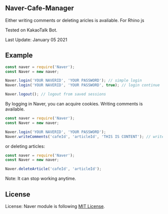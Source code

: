 ## Naver-Cafe-Manager
Either writing comments or deleting aricles is avaliable. For Rhino js

Tested on KakaoTalk Bot.

Last Update: January 05 2021

## Example
```js
const naver = require('Naver');
const Naver = new naver;

Naver.login('YOUR NAVERID', 'YOUR PASSWORD'); // simple login
Naver.login('YOUR NAVERID', 'YOUR PASSWORD', true); // login continue

Naver.logout(); // logout from saved sessions
```
By logging in Naver, you can acquire cookies.
Writing comments is available.
```js
const naver = require('Naver');
const Naver = new naver;

Naver.login('YOUR NAVERID', 'YOUR PASSWORD');
Naver.writeComments('cafeId', 'articleId', 'THIS IS CONTENT'); // write comments
```
or deleting articles:
```js
const naver = require('Naver');
const Naver = new naver;

Naver.deleteArticle('cafeId', 'articleId');
```
Note: It can stop working anytime.

## License
License: Naver module is following [MIT License](https://github.com/dev-kiri/Naver-Cafe-Manager/blob/main/LICENSE).
